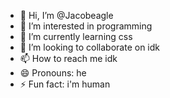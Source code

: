 - 👋 Hi, I’m @Jacobeagle
- 👀 I’m interested in programming
- 🌱 I’m currently learning css
- 💞️ I’m looking to collaborate on idk
- 📫 How to reach me idk
- 😄 Pronouns: he
- ⚡ Fun fact: i'm human

<!---
Jacobeagle/Jacobeagle is a ✨ special ✨ repository because its `README.md` (this file) appears on your GitHub profile.
You can click the Preview link to take a look at your changes.
--->
